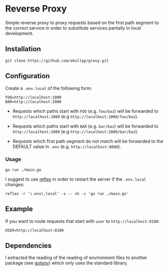 # Reverse Proxy

Simple reverse proxy to proxy requests based on the first path segment to the correct service in order to substitute services partially in local development.

## Installation

```
git clone https://github.com/akullpp/groxy.git
```

## Configuration

Create a `.env.local` of the following form:

```
FOO=http://localhost:1000
BAR=http://localhost:2000
```

* Requests which paths start with `FOO` (e.g. `foo/baz`) will be forwarded to `http://localhost:1000` (e.g `http://localhost:1000/foo/baz`).

* Requests which paths start with `BAR` (e.g. `bar/baz`) will be forwarded to `http://localhost:2000` (e.g `http://localhost:2000/bar/baz`).

* Requests which first path segment do not match will be forwarded to the DEFAULT value in `.env` (e.g. `http://localhost:8080`).

### Usage

```
go run ./main.go
```

I suggest to use [reflex](https://github.com/cespare/reflex) in order to restart the server if the `.env.local` changes:

```
reflex -r '\.env\.local' -s -- sh -c 'go run ./main.go'
```

## Example

If you want to route requests that start with `user` to `http://localhost:8100`:

```
USER=http://localhost:8100
```

## Dependencies

I extracted the reading of the reading of environment files to another package (see [gotenv](https://github.com/akullpp/gotenv)) which only uses the standard library.
